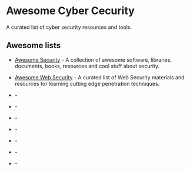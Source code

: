 # Awesome Cyber Cecurity
A curated list of cyber security resources and tools. 

## Awesome lists

* [Awesome Security](https://github.com/sbilly/awesome-security/) - A collection of awesome software, libraries, documents, books, resources and cool stuff about security.

* [Awesome Web Security](https://github.com/qazbnm456/awesome-web-security) -  A curated list of Web Security materials and resources for learning cutting edge penetration techniques.

* []() - 

* []() - 

* []() - 

* []() - 

* []() - 

* []() - 

* []() - 

